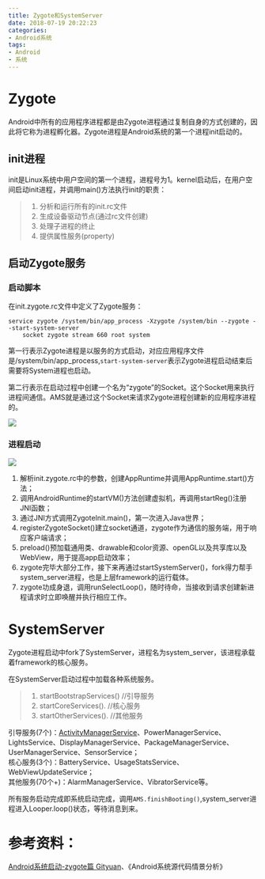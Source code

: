 ```yaml
---
title: Zygote和SystemServer
date: 2018-07-19 20:22:23
categories: 
- Android系统
tags:
- Android
- 系统
---
```


# Zygote
Android中所有的应用程序进程都是由Zygote进程通过复制自身的方式创建的，因此将它称为进程孵化器。Zygote进程是Android系统的第一个进程init启动的。
## init进程
init是Linux系统中用户空间的第一个进程，进程号为1。kernel启动后，在用户空间启动init进程，并调用main()方法执行init的职责：</br>
> 1. 分析和运行所有的init.rc文件</br>
> 2. 生成设备驱动节点(通过rc文件创建)</br>
> 3. 处理子进程的终止</br>
> 4. 提供属性服务(property)</br>

## 启动Zygote服务

### 启动脚本
在init.zygote.rc文件中定义了Zygote服务：

```
service zygote /system/bin/app_process -Xzygote /system/bin --zygote --start-system-server
    socket zygote stream 660 root system
```
第一行表示Zygote进程是以服务的方式启动，对应应用程序文件是/system/bin/app_process,`start-system-server`表示Zygote进程启动结束后需要将System进程也启动。

第二行表示在启动过程中创建一个名为“zygote”的Socket。这个Socket用来执行进程间通信。AMS就是通过这个Socket来请求Zygote进程创建新的应用程序进程的。

![](Zygote和SystemServer/zygote1.png)   

### 进程启动

![](Zygote和SystemServer/zygote_start.jpg)

1. 解析init.zygote.rc中的参数，创建AppRuntime并调用AppRuntime.start()方法；
2. 调用AndroidRuntime的startVM()方法创建虚拟机，再调用startReg()注册JNI函数；
3. 通过JNI方式调用ZygoteInit.main()，第一次进入Java世界；
4. registerZygoteSocket()建立socket通道，zygote作为通信的服务端，用于响应客户端请求；
5. preload()预加载通用类、drawable和color资源、openGL以及共享库以及WebView，用于提高app启动效率；
6. zygote完毕大部分工作，接下来再通过startSystemServer()，fork得力帮手system_server进程，也是上层framework的运行载体。
7. zygote功成身退，调用runSelectLoop()，随时待命，当接收到请求创建新进程请求时立即唤醒并执行相应工作。


# SystemServer
Zygote进程启动中fork了SystemServer，进程名为system_server，该进程承载着framework的核心服务。

在SystemServer启动过程中加载各种系统服务。


> 1. startBootstrapServices()  //引导服务
> 2. startCoreServices().      //核心服务
> 3. startOtherServices().     //其他服务


引导服务(7个)：[ActivityManagerService](https://david1840.github.io/2018/07/20/ActivityManagerService/)、PowerManagerService、LightsService、DisplayManagerService、PackageManagerService、UserManagerService、SensorService；</br>
核心服务(3个)：BatteryService、UsageStatsService、WebViewUpdateService；</br>
其他服务(70个+)：AlarmManagerService、VibratorService等。

所有服务启动完成即系统启动完成，调用`AMS.finishBooting()`,system_server进程进入Looper.loop()状态，等待消息到来。

# 参考资料：
[Android系统启动-zygote篇 Gityuan](http://gityuan.com/2016/02/13/android-zygote/)、《Android系统源代码情景分析》